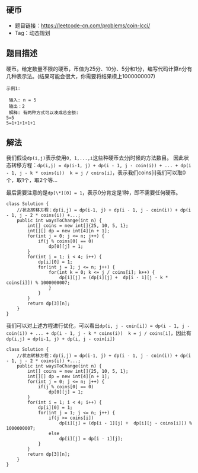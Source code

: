 ## 硬币

- 题目链接：https://leetcode-cn.com/problems/coin-lcci/
- Tag：动态规划

## 题目描述
硬币。给定数量不限的硬币，币值为25分、10分、5分和1分，编写代码计算n分有几种表示法。(结果可能会很大，你需要将结果模上1000000007)
```
示例1:

 输入: n = 5
 输出：2
 解释: 有两种方式可以凑成总金额:
5=5
5=1+1+1+1+1
```
## 解法
我们假设`dp(i,j)`表示使用`0, 1,...,i`这些种硬币去分j时候的方法数目。
因此状态转移方程：`dp(i,j) = dp(i-1, j) + dp(i - 1, j - coin(i)) + ... + dp(i - 1, j - k * coins(i))  k = j / coins[i]`，表示我们coins[i]我们可以取0个，取1个，取2个等...

最后需要注意的是`dp[\*][0] = 1`，表示0分肯定是1种，即不需要任何硬币。
```
class Solution {
    //状态转移方程：dp(i,j) = dp(i-1, j) + dp(i - 1, j - coin(i)) + dp(i - 1, j - 2 * coins(i)) +...;
    public int waysToChange(int n) {
        int[] coins = new int[]{25, 10, 5, 1};
        int[][] dp = new int[4][n + 1];
        for(int j = 0; j <= n; j++) {
            if(j % coins[0] == 0)
                dp[0][j] = 1;
        }
        for(int i = 1; i < 4; i++) {
            dp[i][0] = 1;
            for(int j = 1; j <= n; j++) {
                for(int k = 0; k <= j / coins[i]; k++) {
                    dp[i][j] = (dp[i][j] +  dp[i - 1][j - k * coins[i]]) % 1000000007;
                }
            }
        }
        return dp[3][n];
    }
}
```
我们可以对上述方程进行优化，可以看出`dp(i, j - coin[i]) = dp(i - 1, j - coin(i)) + ... + dp(i - 1, j - k * coins(i))  k = j / coins[i]`，因此有
`dp(i,j) = dp(i-1, j) + dp(i, j - coin[i])`

```
class Solution {
    //状态转移方程：dp(i,j) = dp(i-1, j) + dp(i - 1, j - coin(i)) + dp(i - 1, j - 2 * coins(i)) +...;
    public int waysToChange(int n) {
        int[] coins = new int[]{25, 10, 5, 1};
        int[][] dp = new int[4][n + 1];
        for(int j = 0; j <= n; j++) {
            if(j % coins[0] == 0)
                dp[0][j] = 1;
        }
        for(int i = 1; i < 4; i++) {
            dp[i][0] = 1;
            for(int j = 1; j <= n; j++) {
                if(j >= coins[i])
                    dp[i][j] = (dp[i - 1][j] +  dp[i][j - coins[i]]) % 1000000007;
                else
                    dp[i][j] = dp[i - 1][j];
            }
        }
        return dp[3][n];
    }
}
```